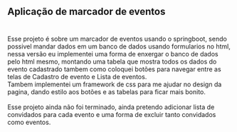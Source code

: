 ## Aplicação de marcador de eventos
#
Esse projeto é sobre um marcador de eventos usando o springboot, sendo possivel mandar dados em um banco de dados usando formularios no html, nessa versão eu implementei uma forma de enxergar o banco de dados pelo html mesmo, montando uma tabela que mostra todos os dados do evento cadastrado tambem como coloquei botões para navegar entre as telas de Cadastro de evento e Lista de eventos.<br>
Tambem implementei um framework de css para me ajudar no design da pagina, dando estilo aos botões e as tabelas para ficar mais bonito.<br><br>
Esse projeto ainda não foi terminado, ainda pretendo adicionar lista de convidados para cada evento e uma forma de excluir tanto convidados como eventos.